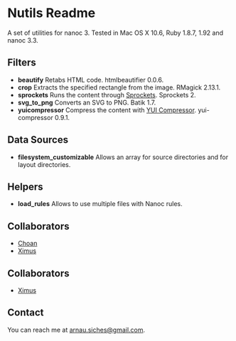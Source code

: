 # Nutils Readme

A set of utilities for nanoc 3. Tested in Mac OS X 10.6, Ruby 1.8.7, 1.92 and nanoc 3.3.

## Filters

* **beautify** Retabs HTML code. htmlbeautifier 0.0.6.
* **crop** Extracts the specified rectangle from the image. RMagick 2.13.1.
* **sprockets** Runs the content through [Sprockets](http://getsprockets.org). Sprockets 2.
* **svg_to_png** Converts an SVG to PNG. Batik 1.7.
* **yuicompressor** Compress the content with [YUI Compressor](http://developer.yahoo.com/yui/compressor/). yui-compressor 0.9.1.

## Data Sources
* **filesystem_customizable** Allows an array for source directories and for layout directories.

## Helpers
* **load_rules** Allows to use multiple files with Nanoc rules.

## Collaborators

* [Choan](https://github.com/choan)
* [Ximus](https://github.com/ximus)

## Collaborators

* [Ximus](https://github.com/ximus)

## Contact
You can reach me at <arnau.siches@gmail.com>.
